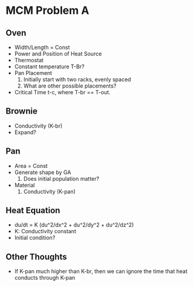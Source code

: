 # MCM Problem A #
## Oven ##
- Width/Length = Const
- Power and Position of Heat Source
- Thermostat
- Constant temperature T-Br?
- Pan Placement
  1. Initially start with two racks, evenly spaced
  2. What are other possible placements?
- Critical Time t-c, where T-br == T-out.

## Brownie ##
- Conductivity (K-br)
- Expand?

## Pan ##
- Area = Const
- Generate shape by GA
  1. Does initial population matter?
- Material
  1. Conductivity (K-pan)

## Heat Equation ##
- du/dt = K (du^2/dx^2 + du^2/dy^2 + du^2/dz^2)
- K: Conductivity constant
- Initial condition?

## Other Thoughts ##

- If K-pan much higher than K-br, then we can ignore the time that heat conducts through K-pan
